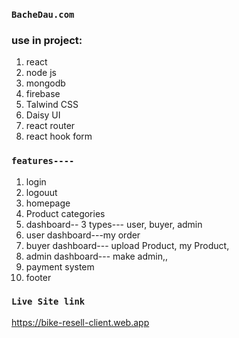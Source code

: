 ### `BacheDau.com`
### use in project:
1. react
2. node js
3. mongodb
4. firebase
5. Talwind CSS 
6. Daisy UI
7. react router
8. react hook form

### `features----`
1. login
2. logouut
3. homepage
4. Product categories
5. dashboard-- 3 types--- user, buyer, admin
6. user dashboard---my order
7. buyer dashboard---    upload Product, my Product, 
8. admin dashboard---   make admin,,  
9. payment system
10. footer
### `Live Site link`
https://bike-resell-client.web.app
